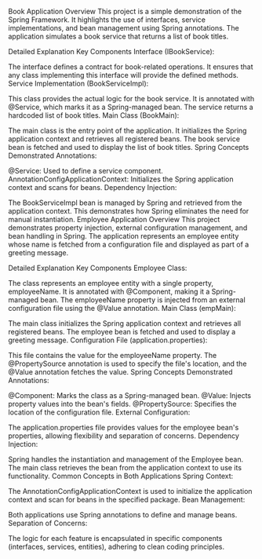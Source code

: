 Book Application
Overview
This project is a simple demonstration of the Spring Framework. It highlights the use of interfaces, service implementations, and bean management using Spring annotations. The application simulates a book service that returns a list of book titles.

Detailed Explanation
Key Components
Interface (IBookService):

The interface defines a contract for book-related operations.
It ensures that any class implementing this interface will provide the defined methods.
Service Implementation (BookServiceImpl):

This class provides the actual logic for the book service.
It is annotated with @Service, which marks it as a Spring-managed bean.
The service returns a hardcoded list of book titles.
Main Class (BookMain):

The main class is the entry point of the application.
It initializes the Spring application context and retrieves all registered beans.
The book service bean is fetched and used to display the list of book titles.
Spring Concepts Demonstrated
Annotations:

@Service: Used to define a service component.
AnnotationConfigApplicationContext: Initializes the Spring application context and scans for beans.
Dependency Injection:

The BookServiceImpl bean is managed by Spring and retrieved from the application context.
This demonstrates how Spring eliminates the need for manual instantiation.
Employee Application
Overview
This project demonstrates property injection, external configuration management, and bean handling in Spring. The application represents an employee entity whose name is fetched from a configuration file and displayed as part of a greeting message.

Detailed Explanation
Key Components
Employee Class:

The class represents an employee entity with a single property, employeeName.
It is annotated with @Component, making it a Spring-managed bean.
The employeeName property is injected from an external configuration file using the @Value annotation.
Main Class (empMain):

The main class initializes the Spring application context and retrieves all registered beans.
The employee bean is fetched and used to display a greeting message.
Configuration File (application.properties):

This file contains the value for the employeeName property.
The @PropertySource annotation is used to specify the file's location, and the @Value annotation fetches the value.
Spring Concepts Demonstrated
Annotations:

@Component: Marks the class as a Spring-managed bean.
@Value: Injects property values into the bean's fields.
@PropertySource: Specifies the location of the configuration file.
External Configuration:

The application.properties file provides values for the employee bean's properties, allowing flexibility and separation of concerns.
Dependency Injection:

Spring handles the instantiation and management of the Employee bean.
The main class retrieves the bean from the application context to use its functionality.
Common Concepts in Both Applications
Spring Context:

The AnnotationConfigApplicationContext is used to initialize the application context and scan for beans in the specified package.
Bean Management:

Both applications use Spring annotations to define and manage beans.
Separation of Concerns:

The logic for each feature is encapsulated in specific components (interfaces, services, entities), adhering to clean coding principles.

